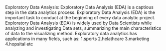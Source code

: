 Exploratory Data Analysis:
Exploratory Data Analysis (EDA) is a captious step in the data analytics process.
Exploratory Data Analysis (EDA) is the   important task to conduct at the beginning of every data analytic  project.
Exploratory Data Analysis (EDA) is widely used by Data Scientists while analyzing and investigating Data sets, summarizing the main characteristics of data to the visualizing method.
Exploratory data analytics has applications in many fields, such as:
1.sports
2.helathcare
3.marketing
4.hopsital etc

